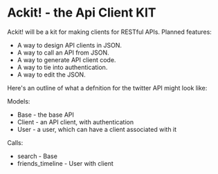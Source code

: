 # Ackit! - the Api Client KIT

Ackit! will be a kit for making clients for RESTful APIs. Planned features:

* A way to design API clients in JSON.
* A way to call an API from JSON.
* A way to generate API client code.
* A way to tie into authentication.
* A way to edit the JSON.

Here's an outline of what a defnition for the twitter API might look like:

Models:

* Base - the base API
* Client - an API client, with authentication
* User - a user, which can have a client associated with it

Calls:

* search - Base
* friends_timeline - User with client
